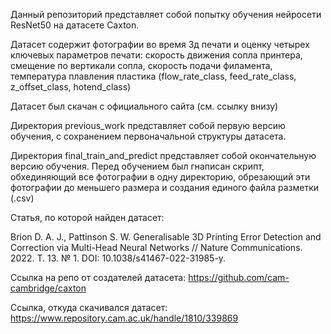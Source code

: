 Данный репозиторий представляет собой попытку обучения нейросети ResNet50 на датасете Caxton. 

Датасет содержит фотографии во время 3д печати и оценку четырех ключевых параметров печати: скорость движения сопла принтера, смещение по вертикали сопла, скорость подачи филамента, температура плавления пластика (flow_rate_class, feed_rate_class, z_offset_class, hotend_class)

Датасет был скачан с официального сайта (см. ссылку внизу)

Директория previous_work представляет собой первую версию обучения, с сохранением первоначальной структуры датасета.

Директория final_train_and_predict представляет собой окончательную версию обучения. Перед обучением был гнаписан скрипт, обхединяющий все фотографии в одну директорию, обрезающий эти фотографии до меньшего размера и создания единого файла разметки (.csv)

Статья, по которой найден датасет: 

Brion D. A. J., Pattinson S. W. Generalisable 3D Printing Error Detection and Correction via Multi-Head Neural Networks // Nature Communications. 2022. Т. 13. № 1. DOI: 10.1038/s41467-022-31985-y.

Ссылка на репо от создателей датасета: https://github.com/cam-cambridge/caxton

Ссылка, откуда скачивался датасет: https://www.repository.cam.ac.uk/handle/1810/339869

